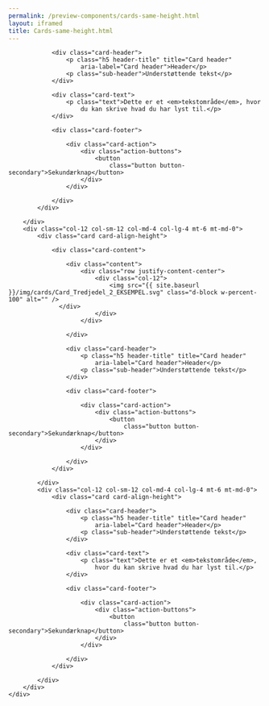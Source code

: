 ```yaml
--- 
permalink: /preview-components/cards-same-height.html
layout: iframed 
title: Cards-same-height.html
---
```

<div class="container">
    <div class="row">
        <div class="col-12 col-sm-12 col-md-4 col-lg-4 mt-6 mt-md-0">
            <div class="card card-align-height">

                <div class="card-header">
                    <p class="h5 header-title" title="Card header"
                        aria-label="Card header">Header</p>
                    <p class="sub-header">Understøttende tekst</p>
                </div>

                <div class="card-text">
                    <p class="text">Dette er et <em>tekstområde</em>, hvor
                        du kan skrive hvad du har lyst til.</p>
                </div>

                <div class="card-footer">

                    <div class="card-action">
                        <div class="action-buttons">
                            <button
                                class="button button-secondary">Sekundærknap</button>
                        </div>
                    </div>

                </div>
            </div>

        </div>
        <div class="col-12 col-sm-12 col-md-4 col-lg-4 mt-6 mt-md-0">
            <div class="card card-align-height">

                <div class="card-content">

                    <div class="content">
                        <div class="row justify-content-center">
                            <div class="col-12">
                                <img src="{{ site.baseurl }}/img/cards/Card_Tredjedel_2_EKSEMPEL.svg" class="d-block w-percent-100" alt="" />
                  </div>
                            </div>
                        </div>

                    </div>

                    <div class="card-header">
                        <p class="h5 header-title" title="Card header"
                            aria-label="Card header">Header</p>
                        <p class="sub-header">Understøttende tekst</p>
                    </div>

                    <div class="card-footer">

                        <div class="card-action">
                            <div class="action-buttons">
                                <button
                                    class="button button-secondary">Sekundærknap</button>
                            </div>
                        </div>

                    </div>
                </div>

            </div>
            <div class="col-12 col-sm-12 col-md-4 col-lg-4 mt-6 mt-md-0">
                <div class="card card-align-height">

                    <div class="card-header">
                        <p class="h5 header-title" title="Card header"
                            aria-label="Card header">Header</p>
                        <p class="sub-header">Understøttende tekst</p>
                    </div>

                    <div class="card-text">
                        <p class="text">Dette er et <em>tekstområde</em>,
                            hvor du kan skrive hvad du har lyst til.</p>
                    </div>

                    <div class="card-footer">

                        <div class="card-action">
                            <div class="action-buttons">
                                <button
                                    class="button button-secondary">Sekundærknap</button>
                            </div>
                        </div>

                    </div>
                </div>

            </div>
        </div>
    </div>